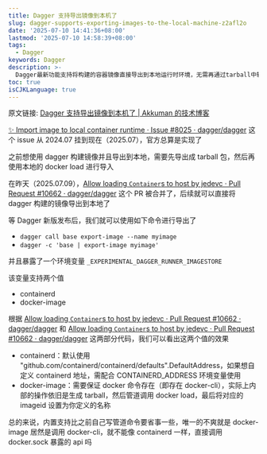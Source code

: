 ```yaml
---
title: Dagger 支持导出镜像到本机了
slug: dagger-supports-exporting-images-to-the-local-machine-z2afl2o
date: '2025-07-10 14:41:36+08:00'
lastmod: '2025-07-10 14:58:39+08:00'
tags:
  - Dagger
keywords: Dagger
description: >-
  Dagger最新功能支持将构建的容器镜像直接导出到本地运行时环境，无需再通过tarball中转。新增`export-image`命令和`_EXPERIMENTAL_DAGGER_RUNNER_IMAGESTORE`环境变量，支持containerd（默认）和docker-image两种导出方式。其中docker-image方式仍依赖docker-cli进行加载，而containerd可直接使用默认socket地址或通过CONTAINERD_ADDRESS自定义。该功能简化了镜像导出流程，但docker-image的实现方式仍存在优化空间。
toc: true
isCJKLanguage: true
---
```






原文链接: [Dagger 支持导出镜像到本机了 | Akkuman 的技术博客](https://www.hacktech.cn/post/2025/07/dagger-supports-exporting-images-to-the-local-machine-z2afl2o/)

[✨ Import image to local container runtime · Issue #8025 · dagger/dagger](https://github.com/dagger/dagger/issues/8025) 这个 issue 从 2024.07 挂到现在（2025.07），官方总算是实现了

之前想使用 dagger 构建镜像并且导出到本地，需要先导出成 tarball 包，然后再使用本地的 docker load 进行导入

在昨天（2025.07.09），[Allow loading `Container`s to host by jedevc · Pull Request #10662 · dagger/dagger](https://github.com/dagger/dagger/pull/10662)   这个 PR 被合并了，后续就可以直接将 dagger 构建的镜像导出到本地了

等 Dagger 新版发布后，我们就可以使用如下命令进行导出了

- ​`dagger call base export-image --name myimage`​
- ​`dagger -c 'base | export-image myimage'`​

并且暴露了一个环境变量 `_EXPERIMENTAL_DAGGER_RUNNER_IMAGESTORE`​

该变量支持两个值

- containerd
- docker-image

根据 [Allow loading `Container`s to host by jedevc · Pull Request #10662 · dagger/dagger](https://github.com/dagger/dagger/pull/10662/files#diff-448541f65c746ae84ee147ae015fba3b5ec91860e9a57cc4507795041ad79dd7)   和 [Allow loading `Container`s to host by jedevc · Pull Request #10662 · dagger/dagger](https://github.com/dagger/dagger/pull/10662/files#diff-448541f65c746ae84ee147ae015fba3b5ec91860e9a57cc4507795041ad79dd7)   这两部分代码，我们可以看出这两个值的效果

- containerd：默认使用 "github.com/containerd/containerd/defaults".DefaultAddress，如果想自定义 containerd 地址，需配合 CONTAINERD_ADDRESS 环境变量使用
- docker-image：需要保证 docker 命令存在（即存在 docker-cli），实际上内部的操作依旧是生成 tarball，然后管道调用 docker load，最后将对应的 imageid 设置为你定义的名称

总的来说，内置支持比之前自己写管道命令要省事一些，唯一的不爽就是 docker-image 居然是调用 docker-cli，就不能像 containerd 一样，直接调用 docker.sock 暴露的 api 吗
